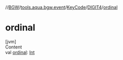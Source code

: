 //[BGW](../../../../index.md)/[tools.aqua.bgw.event](../../index.md)/[KeyCode](../index.md)/[DIGIT4](index.md)/[ordinal](ordinal.md)



# ordinal  
[jvm]  
Content  
val [ordinal](ordinal.md): [Int](https://kotlinlang.org/api/latest/jvm/stdlib/kotlin/-int/index.html)  



